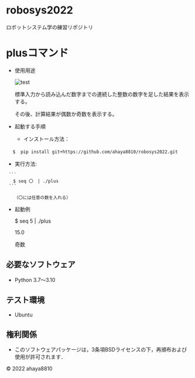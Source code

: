 # robosys2022

ロボットシステム学の練習リポジトリ

# plusコマンド

* 使用用途

   ![test](https://github.com/ahaya8810/robosys2022/actions/workflows/test.yml/badge.svg)

    標準入力から読み込んだ数字までの連続した整数の数字を足した結果を表示する。

    その後、計算結果が偶数か奇数を表示する。

* 起動する手順

   *  インストール方法：

　    ``
       $  pip install git+https://github.com/ahaya8810/robosys2022.git 　
      ``
　　　　　　　　　　　　　　　　　　　　　　　　　　　　　　　　　　　　　　　　　　　　　　
   *  実行方法:

     ```
     　$ seq 〇　| ./plus    
     ```

       （〇には任意の数を入れる）

* 起動例

    $ seq 5 | ./plus

    15.0
 
    奇数

## 必要なソフトウェア
* Python 3.7〜3.10

## テスト環境
* Ubuntu

## 権利関係

  * このソフトウェアパッケージは，3条項BSDライセンスの下，再頒布および使用が許可されます．

© 2022 ahaya8810

